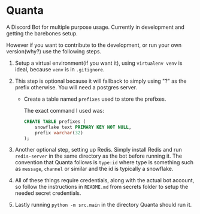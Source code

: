 Quanta
======

A Discord Bot for multiple purpose usage. Currently in development and getting the barebones setup.

However if you want to contribute to the development, or run your own version(why?) use the following steps.

1. Setup a virtual environment(if you want it), using `virtualenv venv` is ideal, because `venv` is in `.gitignore`.

2. This step is optional because it will fallback to simply using "?" as the prefix otherwise. You will need a postgres server.

    * Create a table named `prefixes` used to store the prefixes.

        The exact command I used was:
        ```SQL
        CREATE TABLE prefixes (
            snowflake text PRIMARY KEY NOT NULL,
            prefix varchar(32)
        );
        ```
4. Another optional step, setting up Redis. Simply install Redis and run `redis-server` in the same directory as the bot before running it. The convention that Quanta follows is `type:id` where type is something such as `message`, `channel` or similar and the id is typically a snowflake.

5. All of these things require credentials, along with the actual bot account, so follow the instructions in `README.md` from secrets folder to setup the needed secret credentials.

6. Lastly running `python -m src.main` in the directory Quanta should run it.
